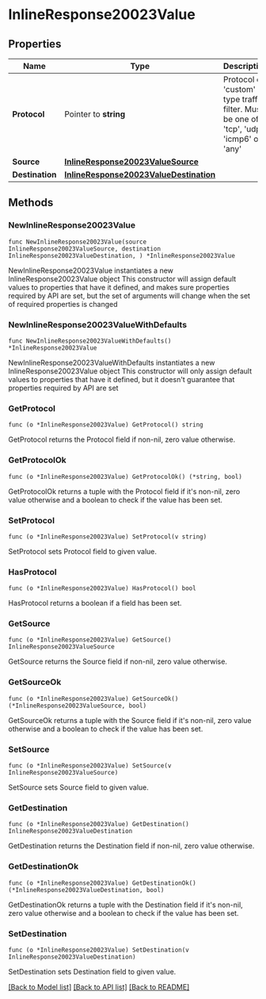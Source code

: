 # InlineResponse20023Value

## Properties

Name | Type | Description | Notes
------------ | ------------- | ------------- | -------------
**Protocol** | Pointer to **string** | Protocol of &#39;custom&#39; type traffic filter. Must be one of: &#39;tcp&#39;, &#39;udp&#39;, &#39;icmp6&#39; or &#39;any&#39; | [optional] 
**Source** | [**InlineResponse20023ValueSource**](InlineResponse20023ValueSource.md) |  | 
**Destination** | [**InlineResponse20023ValueDestination**](InlineResponse20023ValueDestination.md) |  | 

## Methods

### NewInlineResponse20023Value

`func NewInlineResponse20023Value(source InlineResponse20023ValueSource, destination InlineResponse20023ValueDestination, ) *InlineResponse20023Value`

NewInlineResponse20023Value instantiates a new InlineResponse20023Value object
This constructor will assign default values to properties that have it defined,
and makes sure properties required by API are set, but the set of arguments
will change when the set of required properties is changed

### NewInlineResponse20023ValueWithDefaults

`func NewInlineResponse20023ValueWithDefaults() *InlineResponse20023Value`

NewInlineResponse20023ValueWithDefaults instantiates a new InlineResponse20023Value object
This constructor will only assign default values to properties that have it defined,
but it doesn't guarantee that properties required by API are set

### GetProtocol

`func (o *InlineResponse20023Value) GetProtocol() string`

GetProtocol returns the Protocol field if non-nil, zero value otherwise.

### GetProtocolOk

`func (o *InlineResponse20023Value) GetProtocolOk() (*string, bool)`

GetProtocolOk returns a tuple with the Protocol field if it's non-nil, zero value otherwise
and a boolean to check if the value has been set.

### SetProtocol

`func (o *InlineResponse20023Value) SetProtocol(v string)`

SetProtocol sets Protocol field to given value.

### HasProtocol

`func (o *InlineResponse20023Value) HasProtocol() bool`

HasProtocol returns a boolean if a field has been set.

### GetSource

`func (o *InlineResponse20023Value) GetSource() InlineResponse20023ValueSource`

GetSource returns the Source field if non-nil, zero value otherwise.

### GetSourceOk

`func (o *InlineResponse20023Value) GetSourceOk() (*InlineResponse20023ValueSource, bool)`

GetSourceOk returns a tuple with the Source field if it's non-nil, zero value otherwise
and a boolean to check if the value has been set.

### SetSource

`func (o *InlineResponse20023Value) SetSource(v InlineResponse20023ValueSource)`

SetSource sets Source field to given value.


### GetDestination

`func (o *InlineResponse20023Value) GetDestination() InlineResponse20023ValueDestination`

GetDestination returns the Destination field if non-nil, zero value otherwise.

### GetDestinationOk

`func (o *InlineResponse20023Value) GetDestinationOk() (*InlineResponse20023ValueDestination, bool)`

GetDestinationOk returns a tuple with the Destination field if it's non-nil, zero value otherwise
and a boolean to check if the value has been set.

### SetDestination

`func (o *InlineResponse20023Value) SetDestination(v InlineResponse20023ValueDestination)`

SetDestination sets Destination field to given value.



[[Back to Model list]](../README.md#documentation-for-models) [[Back to API list]](../README.md#documentation-for-api-endpoints) [[Back to README]](../README.md)


